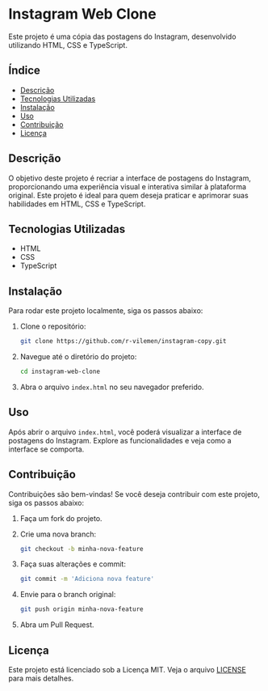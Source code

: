 # Instagram Web Clone

Este projeto é uma cópia das postagens do Instagram, desenvolvido utilizando HTML, CSS e TypeScript.

## Índice

- [Descrição](#descrição)
- [Tecnologias Utilizadas](#tecnologias-utilizadas)
- [Instalação](#instalação)
- [Uso](#uso)
- [Contribuição](#contribuição)
- [Licença](#licença)

## Descrição

O objetivo deste projeto é recriar a interface de postagens do Instagram, proporcionando uma experiência visual e interativa similar à plataforma original. Este projeto é ideal para quem deseja praticar e aprimorar suas habilidades em HTML, CSS e TypeScript.

## Tecnologias Utilizadas

- HTML
- CSS
- TypeScript

## Instalação

Para rodar este projeto localmente, siga os passos abaixo:

1. Clone o repositório:

   ```bash
   git clone https://github.com/r-vilemen/instagram-copy.git
   ```

2. Navegue até o diretório do projeto:

   ```bash
   cd instagram-web-clone
   ```

3. Abra o arquivo `index.html` no seu navegador preferido.

## Uso

Após abrir o arquivo `index.html`, você poderá visualizar a interface de postagens do Instagram. Explore as funcionalidades e veja como a interface se comporta.

## Contribuição

Contribuições são bem-vindas! Se você deseja contribuir com este projeto, siga os passos abaixo:

1. Faça um fork do projeto.
2. Crie uma nova branch:

   ```bash
   git checkout -b minha-nova-feature
   ```

3. Faça suas alterações e commit:

   ```bash
   git commit -m 'Adiciona nova feature'
   ```

4. Envie para o branch original:

   ```bash
   git push origin minha-nova-feature
   ```

5. Abra um Pull Request.

## Licença

Este projeto está licenciado sob a Licença MIT. Veja o arquivo [LICENSE](LICENSE) para mais detalhes.
